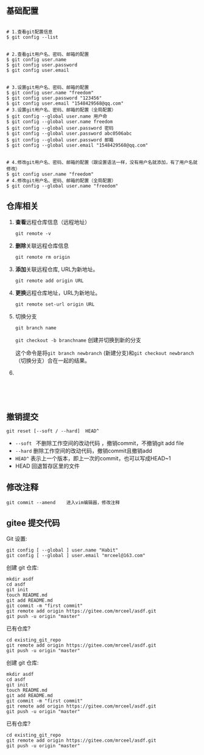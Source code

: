 

## 基础配置

```

# 1.查看git配置信息
$ git config --list
 
 
# 2.查看git用户名、密码、邮箱的配置
$ git config user.name
$ git config user.password
$ git config user.email
 
 
# 3.设置git用户名、密码、邮箱的配置
$ git config user.name "freedom"
$ git config user.password "123456"
$ git config user.email "1548429568@qq.com"
# 3.设置git用户名、密码、邮箱的配置（全局配置）
$ git config --global user.name 用户命
$ git config --global user.name freedom
$ git config --global user.password 密码
$ git config --global user.password abc0506abc
$ git config --global user.password 邮箱
$ git config --global user.email "1548429568@qq.com"
 
 
# 4.修改git用户名、密码、邮箱的配置（跟设置语法一样，没有用户名就添加，有了用户名就修改）
$ git config user.name "freedom"
# 4.修改git用户名、密码、邮箱的配置（全局配置）
$ git config --global user.name "freedom"

```

## 仓库相关

1. **查看**远程仓库信息（远程地址）

   `git remote -v`

2. **删除**关联远程仓库信息

   `git remote rm origin`

3. **添加**关联远程仓库, URL为新地址。

   `git remote add origin URL`

4. **更换**远程仓库地址，URL为新地址。

   `git remote set-url origin URL`

5. 切换分支

   `git branch name`

   `git checkout -b branchname` 创建并切换到新的分支

   这个命令是将`git branch newbranch` (新建分支)和`git checkout newbranch`（切换分支）合在一起的结果。

6. 

​		

​		

## 撤销提交

```
git reset [--soft / --hard]  HEAD^ 
```

- `--soft `  不删除工作空间的改动代码 ，撤销commit，不撤销git add file
- `--hard`  删除工作空间的改动代码，撤销commit且撤销add
- `HEAD^`    表示上一个版本，即上一次的commit，也可以写成HEAD~1 
- HEAD 回退暂存区里的文件



## 修改注释

```
git commit --amend    进入vim编辑器，修改注释
```



## gitee 提交代码

Git 设置:

```
git config [ --global ] user.name "Habit"
git config [ --global ] user.email "mrceel@163.com"
```

创建 git 仓库:

```
mkdir asdf
cd asdf
git init 
touch README.md
git add README.md
git commit -m "first commit"
git remote add origin https://gitee.com/mrceel/asdf.git
git push -u origin "master"
```

已有仓库?

```
cd existing_git_repo
git remote add origin https://gitee.com/mrceel/asdf.git
git push -u origin "master"
```















创建 git 仓库:



```plain
mkdir asdf
cd asdf
git init 
touch README.md
git add README.md
git commit -m "first commit"
git remote add origin https://gitee.com/mrceel/asdf.git
git push -u origin "master"
```



已有仓库?



```plain
cd existing_git_repo
git remote add origin https://gitee.com/mrceel/asdf.git
git push -u origin "master"
```

